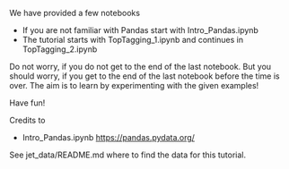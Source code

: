 We have provided a few notebooks

* If you are not familiar with Pandas start with Intro_Pandas.ipynb
* The tutorial starts with TopTagging_1.ipynb and continues in TopTagging_2.ipynb

Do not worry, if you do not get to the end of the last notebook. 
But you should worry, if you get to the end of the last notebook before the time is over. 
The aim is to learn by experimenting with the given examples!


Have fun!

Credits to 
* Intro_Pandas.ipynb https://pandas.pydata.org/

See jet_data/README.md  where to find the data for this tutorial.
